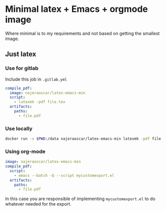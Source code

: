 # Minimal latex + Emacs + orgmode image

Where minimal is to my requirements and not based on getting the smallest
image.


## Just latex

### Use for gitlab

Include this job in `.gitlab.yml`
```yaml
compile_pdf:
  image: najeraoscar/latex-emacs-min
  script:
    - latexmk -pdf file.tex
  artifacts:
    paths:
      - file.pdf
```
### Use locally

```bash
docker run -v $PWD:/data najeraoscar/latex-emacs-min latexmk -pdf file.tex
```

### Using org-mode

```yaml
image: najeraoscar/latex-emacs-min
compile_pdf:
  script:
    - emacs --batch -Q --script mycustomexport.el
  artifacts:
    paths:
      - file.pdf
```

In this case you are responsible of implementing `mycustomexport.el` to do
whatever needed for the export.
